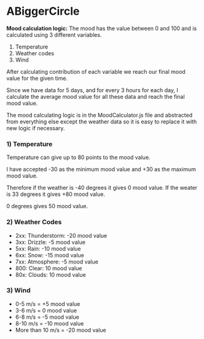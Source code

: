 # ABiggerCircle


**Mood calculation logic:**
The mood has the value between 0 and 100 and is calculated using 3 different variables.
1. Temperature
2. Weather codes
3. Wind

After calculating contribution of each variable we reach our final mood value for the given time.

Since we have data for 5 days, and for every 3 hours for each day, I calculate the average mood value for all these data and reach the final mood value.

The mood calculating logic is in the MoodCalculator.js file and abstracted from everything else except the weather data so it is easy to replace it with new logic if necessary.

### 1) Temperature
Temperature can give up to 80 points to the mood value.

I have accepted -30 as the minimum mood value and +30 as the maximum mood value.

Therefore if the weather is -40 degrees it gives 0 mood value. If the weater is 33 degrees it gives +80 mood value.

0 degrees gives 50 mood value.

### 2) Weather Codes

* 2xx: Thunderstorm: -20 mood value
* 3xx: Drizzle: -5 mood value
* 5xx: Rain: -10 mood value
* 6xx: Snow: -15 mood value
* 7xx: Atmosphere: -5 mood value
* 800: Clear: 10 mood value
* 80x: Clouds: 10 mood value

### 3) Wind
- 0-5 m/s = +5 mood value
- 3-6 m/s = 0 mood value
- 6-8 m/s = -5 mood value
- 8-10 m/s = -10 mood value
- More than 10 m/s = -20 mood value

